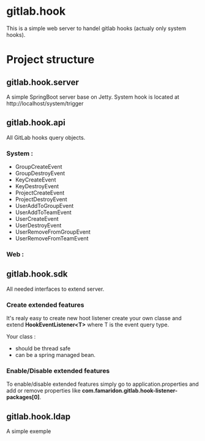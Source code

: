 # gitlab.hook

This is a simple web server to handel gitlab hooks (actualy only system hooks).

# Project structure

## gitlab.hook.server

A simple SpringBoot server base on Jetty.
System hook is located at http://localhost/system/trigger

## gitlab.hook.api

All GitLab hooks query objects.
### System :
- GroupCreateEvent
- GroupDestroyEvent
- KeyCreateEvent
- KeyDestroyEvent
- ProjectCreateEvent
- ProjectDestroyEvent
- UserAddToGroupEvent
- UserAddToTeamEvent
- UserCreateEvent
- UserDestroyEvent
- UserRemoveFromGroupEvent
- UserRemoveFromTeamEvent

### Web :

## gitlab.hook.sdk

All needed interfaces to extend server.

### Create extended features 
It's realy easy to create new hoot listener create your own classe and extend **HookEventListener\<T\>** where T is the event query type.

Your class :
- should be thread safe
- can be a spring managed bean.

### Enable/Disable extended features 
To enable/disable extended features simply go to application.properties and add or remove properties like **com.famaridon.gitlab.hook-listener-packages[0]**.



## gitlab.hook.ldap

A simple exemple



